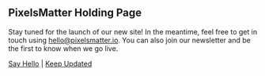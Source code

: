 
## PixelsMatter Holding Page

Stay tuned for the launch of our new site! In the meantime, feel free to get in touch using hello@pixelsmatter.io. You can also join our newsletter and be the first to know when we go live.

[Say Hello](mailto:hello@pixelsmatter.io) | [Keep Updated](https://eepurl.com/hxplL5)